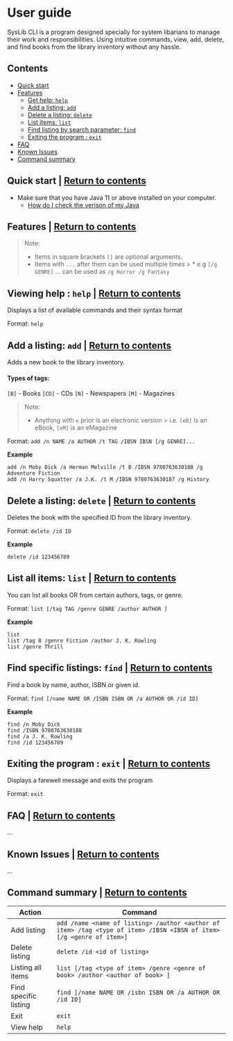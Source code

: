 # User guide
SysLib CLI is a program designed specially for system libarians to manage their work and responsibilities. Using intuitive commands, view, add, delete, and find books from the library inventory without any hassle.

## Contents
* [Quick start](#quick-start--return-to-contents)
* [Features](#features--return-to-contents)
    * [Get help: `help`](#viewing-help--help--return-to-contents)
    * [Add a listing: `add`](#add-a-listing-add--return-to-contents)
    * [Delete a listing: `delete`](#delete-a-listing-delete--return-to-contents)
    * [List items: `list`](#list-all-items-list--return-to-contents)
    * [Find listing by search parameter: `find`](#find-specific-listings-find--return-to-contents)
    * [Exiting the program : `exit`](#exiting-the-program--exit--return-to-contents)
* [FAQ](#faq--return-to-contents)
* [Known Issues](#known-issues--return-to-contents)
* [Command summary](#command-summary--return-to-contents)


## Quick start | [Return to contents](#Contents)
- Make sure that you have Java 11 or above installed on your computer.
    - [How do I check the verison of my Java](https://www.java.com/en/download/help/version_manual.html)

## Features | [Return to contents](#Contents)

> Note:
> - Items in square brackets `[]` are optional arguments.
> - Items with `...` after them can be used multiple times
    >    * e.g `[/g GENRE]` ... can be used as `/g Horror /g Fantasy`

## Viewing help : `help` | [Return to contents](#Contents)
Displays a list of available commands and their syntax format

Format: `help`

## Add a listing: `add` | [Return to contents](#Contents)

Adds a new book to the library inventory.

#### Types of tags:
`[B]` - Books
`[CD]` - CDs
`[N]` - Newspapers
`[M]` - Magazines

> Note:
> - Anything with `e` prior is an electronic version
    > i.e. `[eB]` is an eBook, `[eM]` is an eMagazine



Format: `add /n NAME /a AUTHOR /t TAG /IBSN IBSN [/g GENRE]...`

**Example**
```
add /n Moby Dick /a Herman Melville /t B /IBSN 9780763630188 /g Adventure Fiction
add /n Harry Squatter /a J.K. /t M /IBSN 9780763630187 /g History
```

## Delete a listing: `delete` | [Return to contents](#Contents)

Deletes the book with the specified ID from the library inventory.

Format: `delete /id ID`

**Example**
```
delete /id 123456789
```

## List all items: `list` | [Return to contents](#Contents)
You can list all books OR from certain authors, tags, or genre.

Format: `list [/tag TAG /genre GENRE /author AUTHOR ]`

**Example**
```
list
list /tag B /genre Fiction /author J. K. Rowling
list /genre Thrill
```

## Find specific listings: `find` | [Return to contents](#Contents)
Find a book by name, author, ISBN or given id.

Format: `find [/name NAME OR /ISBN ISBN OR /a AUTHOR OR /id ID]`

**Example**
```
find /n Moby Dick
find /ISBN 9780763630188
find /a J. K. Rowling
find /id 123456789
```

## Exiting the program : `exit` | [Return to contents](#Contents)
Displays a farewell message and exits the program

Format: `exit`


## FAQ | [Return to contents](#Contents)

...

## Known Issues | [Return to contents](#Contents)

...

## Command summary | [Return to contents](#Contents)

| Action                | Command                                                                                                              |
|-----------------------|----------------------------------------------------------------------------------------------------------------------|
| Add listing           | `add /name <name of listing> /author <author of item> /tag <type of item> /IBSN <IBSN of item> [/g <genre of item>]` |
| Delete listing        | `delete /id <id of listing>`                                                                                         |
| Listing all items     | `list [/tag <type of item> /genre <genre of book> /author <author of book> ]`                                        |
| Find specific listing | `find [/name NAME OR /isbn ISBN OR /a AUTHOR OR /id ID]`                                                             |
| Exit                  | `exit`                                                                                                               |
| View help             | `help`                                                                                                               |

